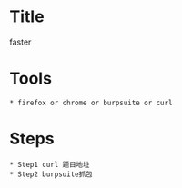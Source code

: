 # Title
faster
# Tools
	* firefox or chrome or burpsuite or curl
# Steps
	* Step1 curl 题目地址
	* Step2 burpsuite抓包
